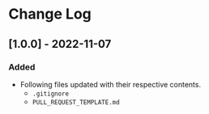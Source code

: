 # Change Log

## [1.0.0] - 2022-11-07
### Added
- Following files updated with their respective contents.
  - `.gitignore`
  - `PULL_REQUEST_TEMPLATE.md`